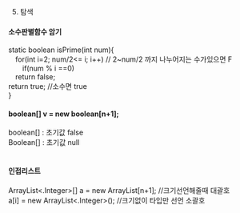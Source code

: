 5. 탐색 

#### 소수판별함수 암기
static boolean isPrime(int num){<br>
 for(int i=2; num/2<= i; i++) // 2~num/2 까지 나누어지는 수가있으면 F<br>
  if(num % i ==0)<br>
   return false;<br>
return true; //소수면 true<br>
}<br>

#### boolean[] v = new boolean[n+1];
boolean[] : 초기값 false<br>
Boolean[] : 초기값 null<br>
<br>

#### 인접리스트
ArrayList<.Integer>[] a = new ArrayList[n+1]; //크기선언해줄때 대괄호<br>
a[i] = new ArrayList<.Integer>(); //크기없이 타입만 선언 소괄호<br>
<br>
